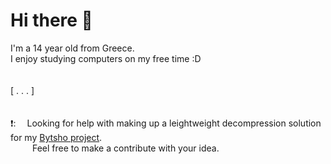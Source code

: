 # Hi there 👋
I'm a 14 year old from Greece. <br/>
I enjoy studying computers on my free time :D
<br/>
<br/>
<br/>
[ . . . ]
<br/>
<br/>
<br/>
❗:   Looking for help with making up a leightweight decompression solution for my [Bytsho project](https://github.com/DarioH0/Bytsho).<br/>
     Feel free to make a contribute with your idea.

